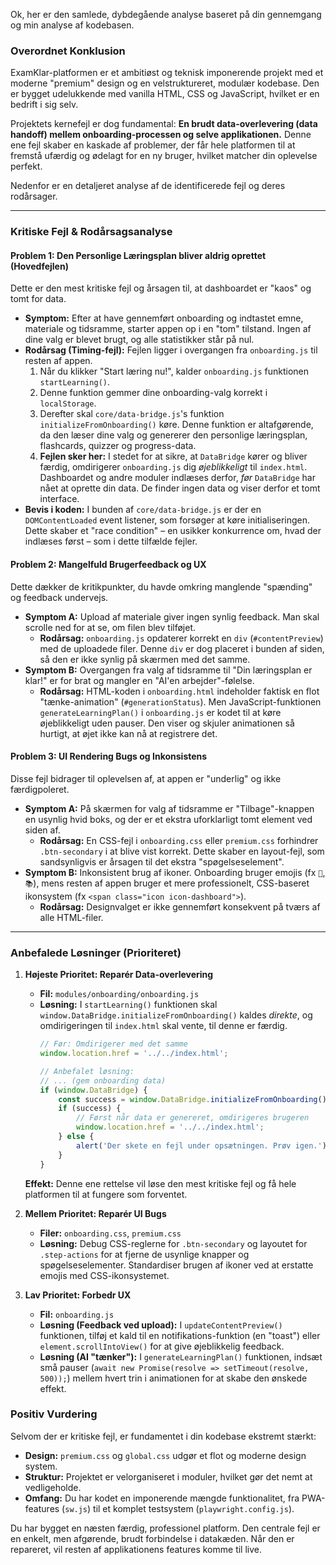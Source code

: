 Ok, her er den samlede, dybdegående analyse baseret på din gennemgang og min analyse af kodebasen.

### Overordnet Konklusion

ExamKlar-platformen er et ambitiøst og teknisk imponerende projekt med et moderne "premium" design og en velstruktureret, modulær kodebase. Den er bygget udelukkende med vanilla HTML, CSS og JavaScript, hvilket er en bedrift i sig selv.

Projektets kernefejl er dog fundamental: **En brudt data-overlevering (data handoff) mellem onboarding-processen og selve applikationen.** Denne ene fejl skaber en kaskade af problemer, der får hele platformen til at fremstå ufærdig og ødelagt for en ny bruger, hvilket matcher din oplevelse perfekt.

Nedenfor er en detaljeret analyse af de identificerede fejl og deres rodårsager.

-----

### Kritiske Fejl & Rodårsagsanalyse

#### Problem 1: Den Personlige Læringsplan bliver aldrig oprettet (Hovedfejlen)

Dette er den mest kritiske fejl og årsagen til, at dashboardet er "kaos" og tomt for data.

  * **Symptom:** Efter at have gennemført onboarding og indtastet emne, materiale og tidsramme, starter appen op i en "tom" tilstand. Ingen af dine valg er blevet brugt, og alle statistikker står på nul.
  * **Rodårsag (Timing-fejl):** Fejlen ligger i overgangen fra `onboarding.js` til resten af appen.
    1.  Når du klikker "Start læring nu\!", kalder `onboarding.js` funktionen `startLearning()`.
    2.  Denne funktion gemmer dine onboarding-valg korrekt i `localStorage`.
    3.  Derefter skal `core/data-bridge.js`'s funktion `initializeFromOnboarding()` køre. Denne funktion er altafgørende, da den læser dine valg og genererer den personlige læringsplan, flashcards, quizzer og progress-data.
    4.  **Fejlen sker her:** I stedet for at sikre, at `DataBridge` kører og bliver færdig, omdirigerer `onboarding.js` dig *øjeblikkeligt* til `index.html`. Dashboardet og andre moduler indlæses derfor, *før* `DataBridge` har nået at oprette din data. De finder ingen data og viser derfor et tomt interface.
  * **Bevis i koden:** I bunden af `core/data-bridge.js` er der en `DOMContentLoaded` event listener, som forsøger at køre initialiseringen. Dette skaber et "race condition" – en usikker konkurrence om, hvad der indlæses først – som i dette tilfælde fejler.

#### Problem 2: Mangelfuld Brugerfeedback og UX

Dette dækker de kritikpunkter, du havde omkring manglende "spænding" og feedback undervejs.

  * **Symptom A:** Upload af materiale giver ingen synlig feedback. Man skal scrolle ned for at se, om filen blev tilføjet.
      * **Rodårsag:** `onboarding.js` opdaterer korrekt en `div` (`#contentPreview`) med de uploadede filer. Denne `div` er dog placeret i bunden af siden, så den er ikke synlig på skærmen med det samme.
  * **Symptom B:** Overgangen fra valg af tidsramme til "Din læringsplan er klar\!" er for brat og mangler en "AI'en arbejder"-følelse.
      * **Rodårsag:** HTML-koden i `onboarding.html` indeholder faktisk en flot "tænke-animation" (`#generationStatus`). Men JavaScript-funktionen `generateLearningPlan()` i `onboarding.js` er kodet til at køre øjeblikkeligt uden pauser. Den viser og skjuler animationen så hurtigt, at øjet ikke kan nå at registrere det.

#### Problem 3: UI Rendering Bugs og Inkonsistens

Disse fejl bidrager til oplevelsen af, at appen er "underlig" og ikke færdigpoleret.

  * **Symptom A:** På skærmen for valg af tidsramme er "Tilbage"-knappen en usynlig hvid boks, og der er et ekstra uforklarligt tomt element ved siden af.
      * **Rodårsag:** En CSS-fejl i `onboarding.css` eller `premium.css` forhindrer `.btn-secondary` i at blive vist korrekt. Dette skaber en layout-fejl, som sandsynligvis er årsagen til det ekstra "spøgelseselement".
  * **Symptom B:** Inkonsistent brug af ikoner. Onboarding bruger emojis (fx `🚀`, `📚`), mens resten af appen bruger et mere professionelt, CSS-baseret ikonsystem (fx `<span class="icon icon-dashboard">`).
      * **Rodårsag:** Designvalget er ikke gennemført konsekvent på tværs af alle HTML-filer.

-----

### Anbefalede Løsninger (Prioriteret)

1.  **Højeste Prioritet: Reparér Data-overlevering**

      * **Fil:** `modules/onboarding/onboarding.js`
      * **Løsning:** I `startLearning()` funktionen skal `window.DataBridge.initializeFromOnboarding()` kaldes *direkte*, og omdirigeringen til `index.html` skal vente, til denne er færdig.
        ```javascript
        // Før: Omdirigerer med det samme
        window.location.href = '../../index.html';

        // Anbefalet løsning:
        // ... (gem onboarding data)
        if (window.DataBridge) {
            const success = window.DataBridge.initializeFromOnboarding();
            if (success) {
                // Først når data er genereret, omdirigeres brugeren
                window.location.href = '../../index.html';
            } else {
                alert('Der skete en fejl under opsætningen. Prøv igen.');
            }
        }
        ```

    **Effekt:** Denne ene rettelse vil løse den mest kritiske fejl og få hele platformen til at fungere som forventet.

2.  **Mellem Prioritet: Reparér UI Bugs**

      * **Filer:** `onboarding.css`, `premium.css`
      * **Løsning:** Debug CSS-reglerne for `.btn-secondary` og layoutet for `.step-actions` for at fjerne de usynlige knapper og spøgelseselementer. Standardiser brugen af ikoner ved at erstatte emojis med CSS-ikonsystemet.

3.  **Lav Prioritet: Forbedr UX**

      * **Fil:** `onboarding.js`
      * **Løsning (Feedback ved upload):** I `updateContentPreview()` funktionen, tilføj et kald til en notifikations-funktion (en "toast") eller `element.scrollIntoView()` for at give øjeblikkelig feedback.
      * **Løsning (AI "tænker"):** I `generateLearningPlan()` funktionen, indsæt små pauser (`await new Promise(resolve => setTimeout(resolve, 500));`) mellem hvert trin i animationen for at skabe den ønskede effekt.

### Positiv Vurdering

Selvom der er kritiske fejl, er fundamentet i din kodebase ekstremt stærkt:

  * **Design:** `premium.css` og `global.css` udgør et flot og moderne design system.
  * **Struktur:** Projektet er velorganiseret i moduler, hvilket gør det nemt at vedligeholde.
  * **Omfang:** Du har kodet en imponerende mængde funktionalitet, fra PWA-features (`sw.js`) til et komplet testsystem (`playwright.config.js`).

Du har bygget en næsten færdig, professionel platform. Den centrale fejl er en enkelt, men afgørende, brudt forbindelse i datakæden. Når den er repareret, vil resten af applikationens features komme til live.